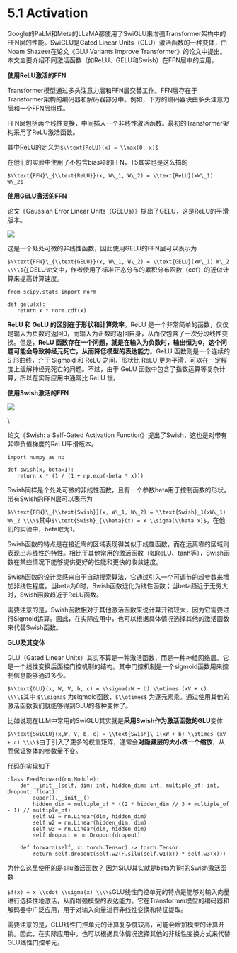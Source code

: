 # 5.1 Activation

Google的PaLM和Meta的LLaMA都使用了SwiGLU来增强Transformer架构中的FFN层的性能。SwiGLU是Gated Linear Units（GLU）激活函数的一种变体，由Noam Shazeer在论文《GLU Variants Improve Transformer》的论文中提出。本文主要介绍不同激活函数（如ReLU、GELU和Swish）在FFN层中的应用。

**使用ReLU激活的FFN**

Transformer模型通过多头注意力层和FFN层交替工作。FFN层存在于Transformer架构的编码器和解码器部分中。例如，下方的编码器块由多头注意力层和一个FFN层组成。

FFN层包括两个线性变换，中间插入一个非线性激活函数。最初的Transformer架构采用了ReLU激活函数。

其中ReLU的定义为`$\\text{ReLU}(x) = \\max(0, x)$`

在他们的实验中使用了不包含bias项的FFN，T5其实也是这么搞的

`$\\text{FFN}\_{\\text{ReLU}}(x, W\_1, W\_2) = \\text{ReLU}(xW\_1) W\_2$`

**使用GELU激活的FFN**

论文《Gaussian Error Linear Units（GELUs）》提出了GELU，这是ReLU的平滑版本。

![](https://ones.cn/wiki/api/wiki/editor/M5PiCb9N/GBgY3ds8/resources/ayJ\_98Hb\_jQNLfaiJx3za1gL1rUz17j3g-2p0Uew8DI.png)

这是一个处处可微的非线性函数，因此使用GELU的FFN层可以表示为

`$\\text{FFN}\_{\\text{GELU}}(x, W\_1, W\_2) = \\text{GELU}(xW\_1) W\_2 \\\\$`在GELU论文中，作者使用了标准正态分布的累积分布函数（cdf）的近似计算来提高计算速度。

```
from scipy.stats import norm

def gelu(x):
   return x * norm.cdf(x)
```

**ReLU 和 GeLU 的区别在于形状和计算效率**。ReLU 是一个非常简单的函数，仅仅是输入为负数时返回0，而输入为正数时返回自身，从而仅包含了一次分段线性变换。但是，**ReLU 函数存在一个问题，就是在输入为负数时，输出恒为0，这个问题可能会导致神经元死亡，从而降低模型的表达能力**。GeLU 函数则是一个连续的 S 形曲线，介于 Sigmoid 和 ReLU 之间，形状比 ReLU 更为平滑，可以在一定程度上缓解神经元死亡的问题。不过，由于 GeLU 函数中包含了指数运算等复杂计算，所以在实际应用中通常比 ReLU 慢。

**使用Swish激活的FFN**

![](https://ones.cn/wiki/api/wiki/editor/M5PiCb9N/GBgY3ds8/resources/rnlFqqW1IHlqyK\_SlrKdWbrae8hVHCDWF2K8\_iyGsv0.png)

\


论文《Swish: a Self-Gated Activation Function》提出了Swish，这也是对带有非零负值梯度的ReLU平滑版本。

```
import numpy as np

def swish(x, beta=1):
   return x * (1 / (1 + np.exp(-beta * x)))
```

Swish同样是个处处可微的非线性函数，且有一个参数beta用于控制函数的形状，带有Swish的FFN层可以表示为

`$\\text{FFN}\_{\\text{Swish}}(x, W\_1, W\_2) = \\text{Swish}_1(xW\_1) W\_2 \\\\$`其中`$\\text{Swish}_{\\beta}(x) = x \\sigma(\\beta x)$`，在他们的实验中，beta取为1。

Swish函数的特点是在接近零的区域表现得类似于线性函数，而在远离零的区域则表现出非线性的特性。相比于其他常用的激活函数（如ReLU、tanh等），Swish函数在某些情况下能够提供更好的性能和更快的收敛速度。

Swish函数的设计灵感来自于自动搜索算法，它通过引入一个可调节的超参数来增加非线性程度。当beta为0时，Swish函数退化为线性函数；当beta趋近于无穷大时，Swish函数趋近于ReLU函数。

需要注意的是，Swish函数相对于其他激活函数来说计算开销较大，因为它需要进行Sigmoid运算。因此，在实际应用中，也可以根据具体情况选择其他的激活函数来代替Swish函数。

**GLU及其变体**

GLU（Gated Linear Units）其实不算是一种激活函数，而是一种神经网络层。它是一个线性变换后面接门控机制的结构。其中门控机制是一个sigmoid函数用来控制信息能够通过多少。

`$\\text{GLU}(x, W, V, b, c) = \\sigma(xW + b) \\otimes (xV + c) \\\\$`其中 `$\\sigma$` 为sigmoid函数，`$\\otimes$` 为逐元素乘。通过使用其他的激活函数我们就能够得到GLU的各种变体了。

比如说现在LLM中常用的SwiGLU其实就是**采用Swish作为激活函数的GLU**变体

`$\\text{SwiGLU}(x,W, V, b, c) = \\text{Swish}\_1(xW + b) \\otimes (xV + c) \\\\$`由于引入了更多的权重矩阵，通常会**对隐藏层的大小做一个缩放**，从而保证整体的参数量不变。

代码的实现如下

```
class FeedForward(nn.Module):
    def __init__(self, dim: int, hidden_dim: int, multiple_of: int, dropout: float):
        super().__init__()
        hidden_dim = multiple_of * ((2 * hidden_dim // 3 + multiple_of - 1) // multiple_of)
        self.w1 = nn.Linear(dim, hidden_dim)
        self.w2 = nn.Linear(hidden_dim, dim)
        self.w3 = nn.Linear(dim, hidden_dim)
        self.dropout = nn.Dropout(dropout)

    def forward(self, x: torch.Tensor) -> torch.Tensor:
        return self.dropout(self.w2(F.silu(self.w1(x)) * self.w3(x)))
```

为什么这里使用的是silu激活函数？ 因为SiLU其实就是beta为1时的Swish激活函数

`$f(x) = x \\cdot \\sigma(x) \\\\$`GLU线性门控单元的特点是能够对输入向量进行选择性地激活，从而增强模型的表达能力。它在Transformer模型的编码器和解码器中广泛应用，用于对输入向量进行非线性变换和特征提取。

需要注意的是，GLU线性门控单元的计算复杂度较高，可能会增加模型的计算开销。因此，在实际应用中，也可以根据具体情况选择其他的非线性变换方式来代替GLU线性门控单元。
